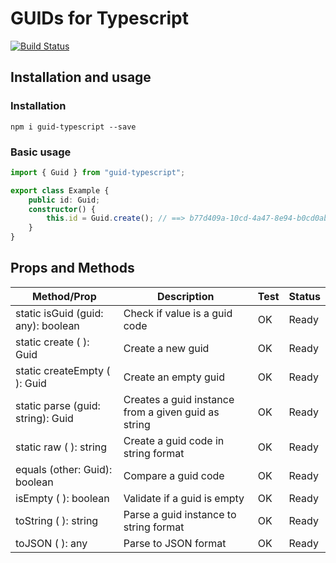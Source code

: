 # GUIDs for Typescript
[![Build Status](https://travis-ci.com/gekkedev/guid-typescript.svg?branch=master)](https://travis-ci.com/gekkedev/guid-typescript)

## Installation and usage
### Installation

```
npm i guid-typescript --save
```

### Basic usage

```typescript
import { Guid } from "guid-typescript";

export class Example {
    public id: Guid;
    constructor() {
        this.id = Guid.create(); // ==> b77d409a-10cd-4a47-8e94-b0cd0ab50aa1
    }
}
```

## Props and Methods

| Method/Prop | Description | Test | Status |
|---|---|---|---|
| static isGuid (guid: any): boolean | Check if value is a guid code | OK | Ready |
| static create ( ): Guid | Create a new guid | OK | Ready |
| static createEmpty ( ): Guid | Create an empty guid | OK | Ready |
| static parse (guid: string): Guid | Creates a guid instance from a given guid as string  | OK | Ready |
| static raw ( ): string | Create a guid code in string format  | OK | Ready |
| equals (other: Guid): boolean | Compare a guid code | OK | Ready |
| isEmpty ( ): boolean | Validate if a guid is empty  | OK | Ready |
| toString ( ): string | Parse a guid instance to string format  | OK | Ready |
| toJSON ( ): any | Parse to JSON format  | OK | Ready |


